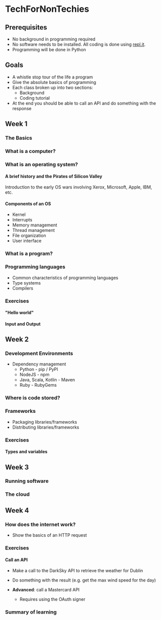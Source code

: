# TechForNonTechies

## Prerequisites

* No background in programming required
* No software needs to be installed. All coding is done using [repl.it](https://repl.it).
* Programming will be done in Python

## Goals

* A whistle stop tour of the life a program
* Give the absolute basics of programming
* Each class broken up into two sections:
	* Background
	* Coding tutorial
* At the end you should be able to call an API and do something with the response

## Week 1

### The Basics

### What is a computer?

### What is an operating system?

#### A brief history and the Pirates of Silicon Valley

Introduction to the early OS wars involving Xerox, Microsoft, Apple, IBM, etc.

#### Components of an OS

* Kernel
* Interrupts
* Memory management
* Thread management
* File organization
* User interface

### What is a program?

### Programming languages

* Common characteristics of programming languages
* Type systems
* Compilers

### Exercises

#### "Hello world"

#### Input and Output

## Week 2

### Development Environments

* Dependency management
	* Python - pip / PyPI
	* NodeJS - npm
	* Java, Scala, Kotlin - Maven
	* Ruby - RubyGems

### Where is code stored?


### Frameworks

* Packaging libraries/frameworks
* Distributing libraries/frameworks

### Exercises

#### Types and variables

## Week 3

### Running software

### The cloud

## Week 4

### How does the internet work?

* Show the basics of an HTTP request

### Exercises

#### Call an API

* Make a call to the DarkSky API to retrieve the weather for Dublin
* Do something with the result (e.g. get the max wind speed for the day)

* **Advanced**: call a Mastercard API
	* Requires using the OAuth signer

### Summary of learning